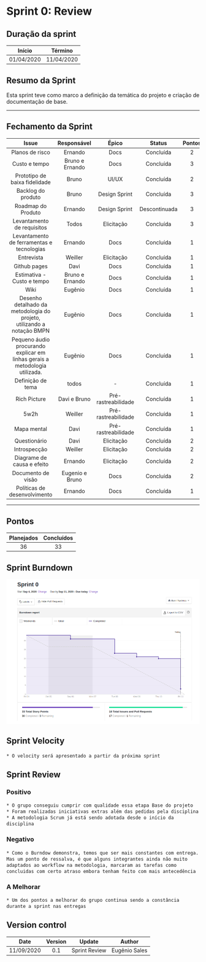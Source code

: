 # Sprint 0: Review

## Duração da sprint
| Início | Término |
|:------:|:-------:|
| 01/04/2020 | 11/04/2020 |

## Resumo da Sprint
Esta sprint teve como marco a definição da temática do projeto e criação de documentação de base. <br>

___
## Fechamento da Sprint

|Issue|Responsável|Épico|Status|Pontos|
|:---:|:---------:|:---:|:----:|:----:|
| Planos de risco | Ernando | Docs | Concluída | 2 |
| Custo e tempo | Bruno e Ernando | Docs | Concluída | 3 |
| Prototipo de baixa fidelidade | Bruno | UI/UX | Concluída | 2 |
| Backlog do produto | Bruno | Design Sprint | Concluída | 3 |
| Roadmap do Produto | Ernando | Design Sprint | Descontinuada | 3 |
| Levantamento de requisitos | Todos | Elicitação | Concluída | 3 |
| Levantamento de ferramentas e tecnologias |Ernando | Docs | Concluída | 1 |
| Entrevista | Weiller | Elicitação | Concluída | 1 |
| Github pages | Davi | Docs | Concluída | 1 |
| Estimativa - Custo e tempo | Bruno e Ernando | Docs | Concluída | 1 |
| Wiki | Eugênio | Docs | Concluída | 1 | 
| Desenho detalhado da metodologia do projeto, utilizando a notação BMPN | Eugênio | Docs | Concluída | 1 |
| Pequeno áudio procurando explicar em linhas gerais a metodologia utilizada. | Eugênio | Docs | Concluída | 1 |
| Definição de tema | todos | - | Concluída | 1 |
| Rich Picture | Davi e Bruno | Pré-rastreabilidade | Concluída | 1 |
| 5w2h | Weiller | Pré-rastreabilidade | Concluída | 1 |
| Mapa mental| Davi | Pré-rastreabilidade | Concluída | 1 |
| Questionário | Davi | Elicitação | Concluída | 2 |
| Introspecção | Weiller | Elicitação | Concluída | 2 |
| Diagrame de causa e efeito | Ernando | Elicitação | Concluída | 2 |
| Documento de visão | Eugenio e Bruno | Docs | Concluída | 2 |
| Políticas de desenvolvimento | Ernando | Docs | Concluída | 1 |

___

## Pontos
| Planejados | Concluídos |      
|:----------:|:----------:|
| 36 | 33 |


## Sprint Burndown

<img width="800" src="./images/sprint-0-burndown.png" >

## Sprint Velocity
    * O velocity será apresentado a partir da próxima sprint

## Sprint Review

### Positivo
    * O grupo conseguiu cumprir com qualidade essa etapa Base do projeto
    * Foram realizadas iniciativas extras além das pedidas pela disciplina
    * A metodologia Scrum já está sendo adotada desde o início da disciplina

### Negativo
    * Como o Burndow demonstra, temos que ser mais constantes com entrega. Mas um ponto de ressalva, é que alguns integrantes ainda não muito adaptados ao workflow na metodologia, marcaram as tarefas como concluidas com certo atraso embora tenham feito com mais antecedência

### A Melhorar
    * Um dos pontos a melhorar do grupo continua sendo a constância durante a sprint nas entregas

## Version control

|Date|Version|Update|Author|
|:--:|:----:|:-------:|:---:|
|11/09/2020|0.1|Sprint Review|Eugênio Sales|
